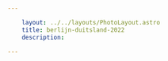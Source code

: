 ```yaml
---

    layout: ../../layouts/PhotoLayout.astro
    title: berlijn-duitsland-2022
    description:

---
```

